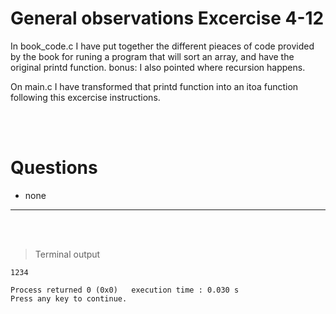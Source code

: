 # General observations Excercise 4-12

In book_code.c I have put together the different pieaces of code provided by the book for runing a program that will sort an array, and have the original printd function. bonus: I also pointed where recursion happens.

On main.c I have transformed that printd function into an itoa function following this excercise instructions.

<br> </br>

# Questions

- none

---

<br> </br>

> Terminal output

```
1234

Process returned 0 (0x0)   execution time : 0.030 s
Press any key to continue.

```
